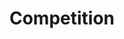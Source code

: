 ---
layout: competition
id: competition
nav: true
nav-order: 1

title: Competition
long-title: Win your very own luxury escape
meta-title: Win your very own luxury escape
enter-cta: Enter Now


features:

  - id: stay
    title: The Stay
    description: The Poets House Hotel perfectly marries country charms with contemporary style. The turn-of-the-century listed building houses rooms fit for a glamorous sojourn, with copper baths perfect for long evening soaks with fizz in hand. This is your chance to indulge in the better life, gazing at gorgeous country views before discovering the Cambridgeshire countryside.

  - id: car
    title: The Car
    description: The new Range Rover Evoque R-Dynamic is packed with modern, bold design cues, innovative technology and new levels of refinement. Delivered to your door, step inside for a truly five-star adventure. It’s yours for the duration; where will the Evoque take you?


competition-form:
  id: comp
  post-url: https://getform.io/f/db01e799-98ff-4130-ae00-af6ad3d3189f
  expiry-date: 2020-02-01
  fields:
    - id: name
      type: text
      label: Name
      required: true
    - id: email
      type: email
      label: Email
      required: true
    - id: qualify
      type: radio
      label: Are you a UK resident and over the age of 25?
      required: true
      options:
        - id: qualify-true
          label: 'Yes'
          value: 'yes'
        - id: qualify-false
          label: 'No'
          value: 'no'
          invalid: true
    - id: opt-in
      type: radio
      label: Do you agree to receive emails from THE OUT?
      required: true
      options:
        - id: opt-in-true
          label: 'Yes'
          value: 'yes'
        - id: opt-in-false
          label: 'No'
          value: 'no'
    - id: phone-type
      type: radio
      label: What type of phone do you use?
      required: true
      options:
        - id: phone-iphone
          label: 'iPhone'
          value: 'iphone'
        - id: phone-android
          label: 'Android'
          value: 'android'
        - id: phone-other
          label: 'Other'
          value: 'other'
  submit: Submit Entry
  terms: >
    By submitting your entry, you agree to the <a href="#" class="js-open-modal link--underlined" data-open-modal="competition-terms">terms and conditions</a> of this competition
---